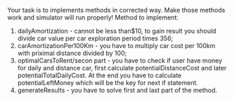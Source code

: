 
Your task is to implements methods in corrected way. Make those methods work and simulator will run properly! 
Method to implement: 
1. dailyAmortization - cannot be less than$10, to gain result you should divide car value per car exploration period times 356;
2. carAmortizationPer100Km - you have to multiply car cost per 100km with priximal distance divided by 100;
3. optimalCarsToRent/secon part - you have to check if user have money for daily and distance car, first calculate 
potentialDistanceCost and later potentialTotalDailyCost. At the end you have to calculate potentialLeftMoney which will be the key
for next if statement.
4. generateResults - you have to solve first and last part of the method. 

